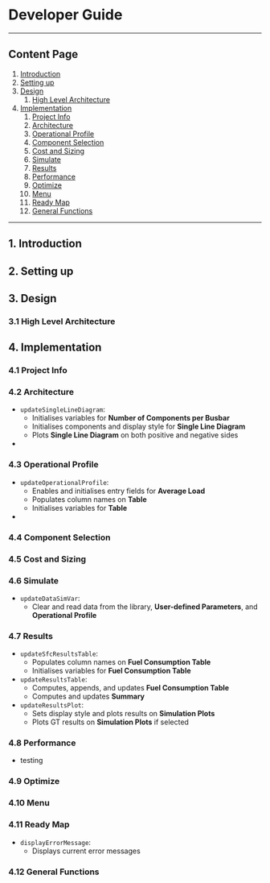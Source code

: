 # Developer Guide

-----

## Content Page
1. [Introduction](#1-introduction)
2. [Setting up](#2-setting-up)
3. [Design](#3-design)
    1. [High Level Architecture](#31-high-level-architecture)
4. [Implementation](#4-implementation)
    1. [Project Info](#41-project-info)
    2. [Architecture](#42-architecture)
    3. [Operational Profile](#43-operational-profile)
    4. [Component Selection](#44-component-selection)
    5. [Cost and Sizing](#45-cost-and-sizing)
    6. [Simulate](#46-simulate)
    7. [Results](#47-results)
    8. [Performance](#48-performance)
    9. [Optimize](#49-optimize)
    10. [Menu](#410-menu)
    11. [Ready Map](#411-ready-map)
    12. [General Functions](#412-general-functions)

-----

## 1. Introduction

## 2. Setting up

## 3. Design
### 3.1 High Level Architecture

## 4. Implementation
### 4.1 Project Info

### 4.2 Architecture
* `updateSingleLineDiagram`:
  * Initialises variables for **Number of Components per Busbar**
  * Initialises components and display style for **Single Line Diagram**
  * Plots **Single Line Diagram** on both positive and negative sides
* 
### 4.3 Operational Profile
* `updateOperationalProfile`:
  * Enables and initialises entry fields for **Average Load**
  * Populates column names on **Table**
  * Initialises variables for **Table**
* 
### 4.4 Component Selection
### 4.5 Cost and Sizing
### 4.6 Simulate
* `updateDataSimVar`:
  * Clear and read data from the library, **User-defined Parameters**, and **Operational Profile**
### 4.7 Results
* `updateSfcResultsTable`:
  * Populates column names on **Fuel Consumption Table**
  * Initialises variables for **Fuel Consumption Table**
* `updateResultsTable`:
  * Computes, appends, and updates **Fuel Consumption Table**
  * Computes and updates **Summary**
* `updateResultsPlot`:
  * Sets display style and plots results on **Simulation Plots**
  * Plots GT results on **Simulation Plots** if selected
### 4.8 Performance
* testing
### 4.9 Optimize
### 4.10 Menu
### 4.11 Ready Map
* `displayErrorMessage`:
  * Displays current error messages
### 4.12 General Functions
